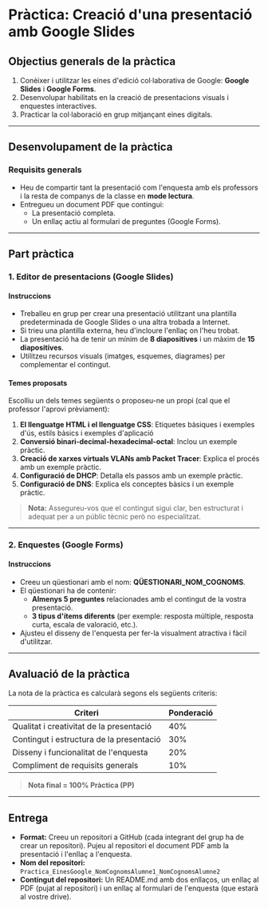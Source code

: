 # **Pràctica: Creació d'una presentació amb Google Slides**

## **Objectius generals de la pràctica**
1. Conèixer i utilitzar les eines d'edició col·laborativa de Google: **Google Slides** i **Google Forms**.
2. Desenvolupar habilitats en la creació de presentacions visuals i enquestes interactives.
3. Practicar la col·laboració en grup mitjançant eines digitals.

---

## **Desenvolupament de la pràctica**

### **Requisits generals**
- Heu de compartir tant la presentació com l'enquesta amb els professors i la resta de companys de la classe en **mode lectura**.
- Entregueu un document PDF que contingui:
  - La presentació completa.
  - Un enllaç actiu al formulari de preguntes (Google Forms).

---

## **Part pràctica**

### **1. Editor de presentacions (Google Slides)**

#### **Instruccions**
- Treballeu en grup per crear una presentació utilitzant una plantilla predeterminada de Google Slides o una altra trobada a Internet.
- Si trieu una plantilla externa, heu d'incloure l'enllaç on l'heu trobat.
- La presentació ha de tenir un mínim de **8 diapositives** i un màxim de **15 diapositives**.
- Utilitzeu recursos visuals (imatges, esquemes, diagrames) per complementar el contingut.

#### **Temes proposats**
Escolliu un dels temes següents o proposeu-ne un propi (cal que el professor l'aprovi prèviament):
1. **El llenguatge HTML i el llenguatge CSS**: Etiquetes bàsiques i exemples d'ús, estils bàsics i exemples d'aplicació
2. **Conversió binari-decimal-hexadecimal-octal**: Inclou un exemple pràctic.
3. **Creació de xarxes virtuals VLANs amb Packet Tracer**: Explica el procés amb un exemple pràctic.
4. **Configuració de DHCP**: Detalla els passos amb un exemple pràctic.
5. **Configuració de DNS**: Explica els conceptes bàsics i un exemple pràctic.

> **Nota:** Assegureu-vos que el contingut sigui clar, ben estructurat i adequat per a un públic tècnic però no especialitzat.

---

### **2. Enquestes (Google Forms)**

#### **Instruccions**
- Creeu un qüestionari amb el nom: **QÜESTIONARI_NOM_COGNOMS**.
- El qüestionari ha de contenir:
  - **Almenys 5 preguntes** relacionades amb el contingut de la vostra presentació.
  - **3 tipus d'ítems diferents** (per exemple: resposta múltiple, resposta curta, escala de valoració, etc.).
- Ajusteu el disseny de l'enquesta per fer-la visualment atractiva i fàcil d'utilitzar.

---

## **Avaluació de la pràctica**

La nota de la pràctica es calcularà segons els següents criteris:

| **Criteri**                              | **Ponderació** |
|------------------------------------------|----------------|
| Qualitat i creativitat de la presentació | 40%            |
| Contingut i estructura de la presentació | 30%            |
| Disseny i funcionalitat de l'enquesta    | 20%            |
| Compliment de requisits generals         | 10%            |

> **Nota final = 100% Pràctica (PP)**

---

## **Entrega**
- **Format:** Creeu un repositori a GitHub (cada integrant del grup ha de crear un repositori). Pujeu al repositori el document PDF amb la presentació i l'enllaç a l'enquesta.
- **Nom del repositori:** `Practica_EinesGoogle_NomCognomsAlumne1_NomCognomsAlumne2`
- **Contingut del repositori:** Un README.md amb dos enllaços, un enllaç al PDF (pujat al repositori) i un enllaç al formulari de l'enquesta (que estarà al vostre drive).


